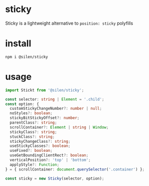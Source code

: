 # sticky

Sticky is a lightweight alternative to `position: sticky` polyfills

# install

```
npm i @silen/sticky
```

# usage

```ts
import Stickt from '@silen/sticky';

const selector: string | Element = '.child';
const option: {
  customStickyChangeNumber?: number | null;
  noStyles?: boolean;
  stickyBitStickyOffset?: number;
  parentClass?: string;
  scrollContainer?: Element | string | Window;
  stickyClass?: string;
  stuckClass?: string;
  stickyChangeClass?: string;
  useStickyClasses?: boolean;
  useFixed?: boolean;
  useGetBoundingClientRect?: boolean;
  verticalPosition?: 'top' | 'bottom';
  applyStyle?: Function;
} = { scrollContainer: document.querySelector('.container') };

const sticky = new Sticky(selector, option);
```
